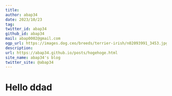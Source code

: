 ```yaml
---
title: 
author: abap34
date: 2023/10/23
tag: 
twitter_id: abap34
github_id: abap34
mail: abap0002@gmail.com
ogp_url: https://images.dog.ceo/breeds/terrier-irish/n02093991_3453.jpg
description: 
url: https://abap34.github.io/posts/hogehoge.html
site_name: abap34's blog
twitter_site: @abap34
---
```



# Hello       ddad